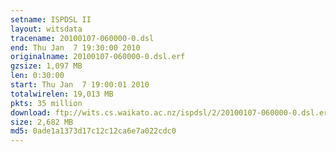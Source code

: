 ```yaml
---
setname: ISPDSL II
layout: witsdata
tracename: 20100107-060000-0.dsl
end: Thu Jan  7 19:30:00 2010
originalname: 20100107-060000-0.dsl.erf
gzsize: 1,097 MB
len: 0:30:00
start: Thu Jan  7 19:00:01 2010
totalwirelen: 19,013 MB
pkts: 35 million
download: ftp://wits.cs.waikato.ac.nz/ispdsl/2/20100107-060000-0.dsl.erf.gz
size: 2,682 MB
md5: 0ade1a1373d17c12c12ca6e7a022cdc0
---
```

